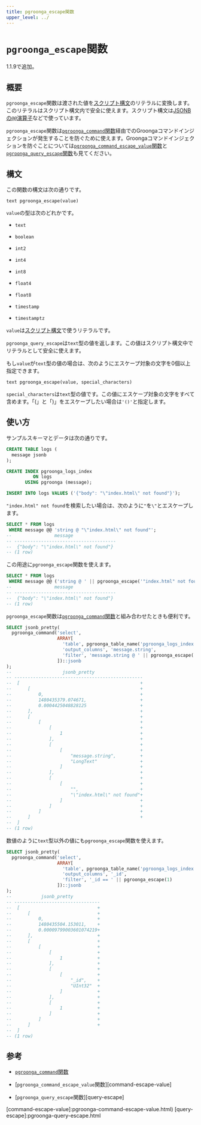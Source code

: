 ```yaml
---
title: pgroonga_escape関数
upper_level: ../
---
```


# `pgroonga_escape`関数

1.1.9で追加。

## 概要

`pgroonga_escape`関数は渡された値を[スクリプト構文](http://groonga.org/ja/docs/reference/grn_expr/script_syntax.html)のリテラルに変換します。このリテラルはスクリプト構文内で安全に使えます。スクリプト構文は[JSONBの`@@`演算子](../operators/jsonb-query.html)などで使っています。

`pgroonga_escape`関数は[`pgroonga_command`関数](pgroonga-command.html)経由でのGroongaコマンドインジェクションが発生することを防ぐために使えます。Groongaコマンドインジェクションを防ぐことについては[`pgroonga_command_escape_value`関数](pgroonga-command-escape-value.html)と[`pgroonga_query_escape`関数](pgroonga-query-escape.html)も見てください。

## 構文

この関数の構文は次の通りです。

```text
text pgroonga_escape(value)
```

`value`の型は次のどれかです。

  * `text`

  * `boolean`

  * `int2`

  * `int4`

  * `int8`

  * `float4`

  * `float8`

  * `timestamp`

  * `timestamptz`

`value`は[スクリプト構文](http://groonga.org/ja/docs/reference/grn_expr/script_syntax.html)で使うリテラルです。

`pgroonga_query_escape`は`text`型の値を返します。この値はスクリプト構文中でリテラルとして安全に使えます。

もし`value`が`text`型の値の場合は、次のようにエスケープ対象の文字を0個以上指定できます。

```text
text pgroonga_escape(value, special_characters)
```

`special_characters`は`text`型の値です。この値にエスケープ対象の文字をすべて含めます。「(」と「)」をエスケープしたい場合は`'()'`と指定します。

## 使い方

サンプルスキーマとデータは次の通りです。

```sql
CREATE TABLE logs (
  message jsonb
);

CREATE INDEX pgroonga_logs_index
          ON logs
       USING pgroonga (message);

INSERT INTO logs VALUES ('{"body": "\"index.html\" not found"}');
```

`"index.html" not found`を検索したい場合は、次のように`"`を`\"`とエスケープします。

```sql
SELECT * FROM logs
 WHERE message @@ 'string @ "\"index.html\" not found"';
--                message                
-- --------------------------------------
--  {"body": "\"index.html\" not found"}
-- (1 row)
```

この用途に`pgroonga_escape`関数を使えます。

```sql
SELECT * FROM logs
 WHERE message @@ ('string @ ' || pgroonga_escape('"index.html" not found'));
--                message                
-- --------------------------------------
--  {"body": "\"index.html\" not found"}
-- (1 row)
```

`pgroonga_escape`関数は[`pgroonga_command`関数](pgroonga-command.html)と組み合わせたときも便利です。

```sql
SELECT jsonb_pretty(
  pgroonga_command('select',
                   ARRAY[
                     'table', pgroonga_table_name('pgroonga_logs_index'),
                     'output_columns', 'message.string',
                     'filter', 'message.string @ ' || pgroonga_escape('"index.html" not found')
                   ])::jsonb
);
--                   jsonb_pretty                  
-- ------------------------------------------------
--  [                                             +
--      [                                         +
--          0,                                    +
--          1480435379.074671,                    +
--          0.0004425048828125                    +
--      ],                                        +
--      [                                         +
--          [                                     +
--              [                                 +
--                  1                             +
--              ],                                +
--              [                                 +
--                  [                             +
--                      "message.string",         +
--                      "LongText"                +
--                  ]                             +
--              ],                                +
--              [                                 +
--                  [                             +
--                      "",                       +
--                      "\"index.html\" not found"+
--                  ]                             +
--              ]                                 +
--          ]                                     +
--      ]                                         +
--  ]
-- (1 row)
```

数値のように`text`型以外の値にも`pgroonga_escape`関数を使えます。

```sql
SELECT jsonb_pretty(
  pgroonga_command('select',
                   ARRAY[
                     'table', pgroonga_table_name('pgroonga_logs_index'),
                     'output_columns', '_id',
                     'filter', '_id == ' || pgroonga_escape(1)
                   ])::jsonb
);
--           jsonb_pretty          
-- --------------------------------
--  [                             +
--      [                         +
--          0,                    +
--          1480435504.153011,    +
--          0.00009799003601074219+
--      ],                        +
--      [                         +
--          [                     +
--              [                 +
--                  1             +
--              ],                +
--              [                 +
--                  [             +
--                      "_id",    +
--                      "UInt32"  +
--                  ]             +
--              ],                +
--              [                 +
--                  1             +
--              ]                 +
--          ]                     +
--      ]                         +
--  ]
-- (1 row)
```

## 参考

  * [`pgroonga_command`関数][command]

  * [`pgroonga_command_escape_value`関数][command-escape-value]

  * [`pgroonga_query_escape`関数][query-escape]

[command]:pgroonga-command.html
[command-escape-value]:pgroonga-command-escape-value.html)
[query-escape]:pgroonga-query-escape.html

